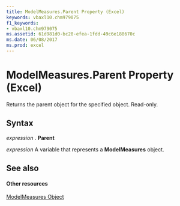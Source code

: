 ```yaml
---
title: ModelMeasures.Parent Property (Excel)
keywords: vbaxl10.chm979075
f1_keywords:
- vbaxl10.chm979075
ms.assetid: 61d981d0-bc20-efea-1fdd-49c6e188670c
ms.date: 06/08/2017
ms.prod: excel
---
```



# ModelMeasures.Parent Property (Excel)

Returns the parent object for the specified object. Read-only.


## Syntax

 _expression_ . **Parent**

 _expression_ A variable that represents a **ModelMeasures** object.


## See also


#### Other resources


[ModelMeasures Object ](Excel.modelmeasures.md)


